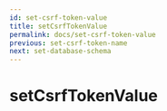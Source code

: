 ```yaml
---
id: set-csrf-token-value
title: setCsrfTokenValue
permalink: docs/set-csrf-token-value
previous: set-csrf-token-name
next: set-database-schema
---
```


# setCsrfTokenValue

